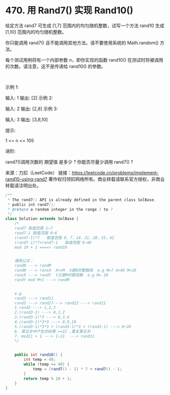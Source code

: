 # 470. 用 Rand7() 实现 Rand10()

给定方法 rand7 可生成 [1,7] 范围内的均匀随机整数，试写一个方法 rand10 生成 [1,10] 范围内的均匀随机整数。

你只能调用 rand7() 且不能调用其他方法。请不要使用系统的 Math.random() 方法。

每个测试用例将有一个内部参数 n，即你实现的函数 rand10() 在测试时将被调用的次数。请注意，这不是传递给 rand10() 的参数。

 

示例 1:

输入: 1
输出: [2]
示例 2:

输入: 2
输出: [2,8]
示例 3:

输入: 3
输出: [3,8,10]
 

提示:

1 <= n <= 105
 

进阶:

rand7()调用次数的 期望值 是多少 ?
你能否尽量少调用 rand7() ?

来源：力扣（LeetCode）
链接：https://leetcode.cn/problems/implement-rand10-using-rand7
著作权归领扣网络所有。商业转载请联系官方授权，非商业转载请注明出处。

```java
/**
 * The rand7() API is already defined in the parent class SolBase.
 * public int rand7();
 * @return a random integer in the range 1 to 7
 */
class Solution extends SolBase {
    /*
    rand7 取值范围 1~7 
    rand7-1 取值范围 0~6 
    (rand7-1)*7   取值范围 0，7，14，21，28，35，42 
    (rand7-1)*7+rand7-1   取值范围 0~48
    mod 10 + 1 ====> rand10


    通用公式：
    randN ---> randM
    randN ---> ranxX  X>=M  X是N的整数倍  e.g N=7 X=49 M=10
    ranxX ---> randY  Y又是M的整倍数  e.g M= 10
    randY mod M+1 ---> randM


    e.g. 
    rand3 ---> rand11
    rand3 ---> rand27---> rand22 ---> rand11
    1.rand3 ---> 1,2,3
    2.(rand3-1) ---> 0,1,2
    3.(rand3-1)*3 ---> 0,3,6
    4.(rand3-1)*3*3 ---> 0,9,18
    5.(rand3-1)*3*3 + (rand3-1)*3 + (rand3-1) ---> 0~26
    6. 第五步中产生的结果 >=22 ,重复第五步
    7. mod11 + 1 ---> 1~11  ---> rand11
    */

    
    public int rand10() {
        int temp = 40;
        while (temp >= 40) {
            temp = (rand7() - 1) * 7 + rand7() - 1;
        }
        return temp % 10 + 1;
    }
}

```
